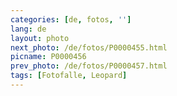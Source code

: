 ```yaml
---
categories: [de, fotos, '']
lang: de
layout: photo
next_photo: /de/fotos/P0000455.html
picname: P0000456
prev_photo: /de/fotos/P0000457.html
tags: [Fotofalle, Leopard]
---
```

